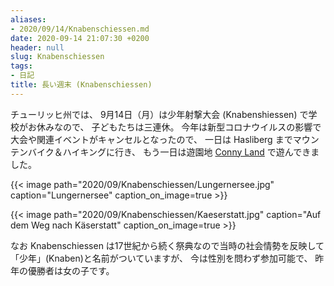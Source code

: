 ```yaml
---
aliases:
- 2020/09/14/Knabenschiessen.md
date: 2020-09-14 21:07:30 +0200
header: null
slug: Knabenschiessen
tags:
- 日記
title: 長い週末 (Knabenschiessen)
---
```

チューリッヒ州では、
9月14日（月）は少年射撃大会 (Knabenshiessen) で学校がお休みなので、
子どもたちは三連休。
今年は新型コロナウイルスの影響で大会や関連イベントがキャンセルとなったので、
一日は Hasliberg までマウンテンバイク＆ハイキングに行き、
もう一日は遊園地 [Conny Land](https://connyland.ch/) で遊んできました。

{{< image
  path="2020/09/Knabenschiessen/Lungernersee.jpg"
  caption="Lungernersee"
  caption_on_image=true >}}

{{< image 
    path="2020/09/Knabenschiessen/Kaeserstatt.jpg"
    caption="Auf dem Weg nach Käserstatt"
    caption_on_image=true >}}

なお Knabenschiessen は17世紀から続く祭典なので当時の社会情勢を反映して「少年」(Knaben)と名前がついていますが、
今は性別を問わず参加可能で、
昨年の優勝者は女の子です。